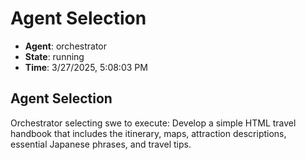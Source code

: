 # Agent Selection

- **Agent**: orchestrator
- **State**: running
- **Time**: 3/27/2025, 5:08:03 PM

## Agent Selection

Orchestrator selecting swe to execute: Develop a simple HTML travel handbook that includes the itinerary, maps, attraction descriptions, essential Japanese phrases, and travel tips.

